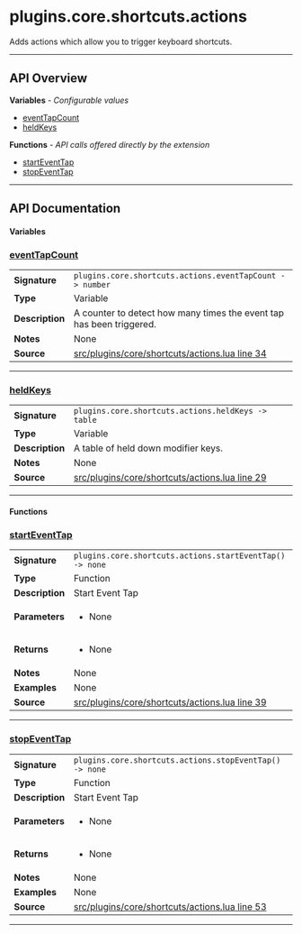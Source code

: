 # plugins.core.shortcuts.actions

Adds actions which allow you to trigger keyboard shortcuts.

---

## API Overview
**Variables** - _Configurable values_
 * [eventTapCount](#eventtapcount)
 * [heldKeys](#heldkeys)

**Functions** - _API calls offered directly by the extension_
 * [startEventTap](#starteventtap)
 * [stopEventTap](#stopeventtap)


---

## API Documentation

#### Variables


### [eventTapCount](#eventtapcount)

|                                             |                                                                                     |
| --------------------------------------------|-------------------------------------------------------------------------------------|
| **Signature**                               | `plugins.core.shortcuts.actions.eventTapCount -> number`                                                                    |
| **Type**                                    | Variable                                                                     |
| **Description**                             | A counter to detect how many times the event tap has been triggered.                                                                     |
| **Notes**                                   | None |
| **Source**                                  | [src/plugins/core/shortcuts/actions.lua line 34](https://github.com/CommandPost/CommandPost/blob/develop/src/plugins/core/shortcuts/actions.lua#L34) |

---


### [heldKeys](#heldkeys)

|                                             |                                                                                     |
| --------------------------------------------|-------------------------------------------------------------------------------------|
| **Signature**                               | `plugins.core.shortcuts.actions.heldKeys -> table`                                                                    |
| **Type**                                    | Variable                                                                     |
| **Description**                             | A table of held down modifier keys.                                                                     |
| **Notes**                                   | None |
| **Source**                                  | [src/plugins/core/shortcuts/actions.lua line 29](https://github.com/CommandPost/CommandPost/blob/develop/src/plugins/core/shortcuts/actions.lua#L29) |

---

#### Functions


### [startEventTap](#starteventtap)

|                                             |                                                                                     |
| --------------------------------------------|-------------------------------------------------------------------------------------|
| **Signature**                               | `plugins.core.shortcuts.actions.startEventTap() -> none`                                                                    |
| **Type**                                    | Function                                                                     |
| **Description**                             | Start Event Tap                                                                     |
| **Parameters**                              | <ul><li>None</li></ul> |
| **Returns**                                 | <ul><li>None</li></ul>          |
| **Notes**                                   | None |
| **Examples**                                | None |
| **Source**                                  | [src/plugins/core/shortcuts/actions.lua line 39](https://github.com/CommandPost/CommandPost/blob/develop/src/plugins/core/shortcuts/actions.lua#L39) |

---


### [stopEventTap](#stopeventtap)

|                                             |                                                                                     |
| --------------------------------------------|-------------------------------------------------------------------------------------|
| **Signature**                               | `plugins.core.shortcuts.actions.stopEventTap() -> none`                                                                    |
| **Type**                                    | Function                                                                     |
| **Description**                             | Start Event Tap                                                                     |
| **Parameters**                              | <ul><li>None</li></ul> |
| **Returns**                                 | <ul><li>None</li></ul>          |
| **Notes**                                   | None |
| **Examples**                                | None |
| **Source**                                  | [src/plugins/core/shortcuts/actions.lua line 53](https://github.com/CommandPost/CommandPost/blob/develop/src/plugins/core/shortcuts/actions.lua#L53) |

---

